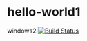 # hello-world1
windows2
[![Build Status](https://travis-ci.com/LittleBadFox/hello-world1.svg?branch=master)](https://travis-ci.com/LittleBadFox/hello-world1)
